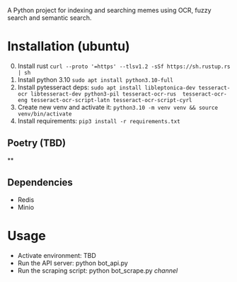 A Python project for indexing and searching memes using OCR, fuzzy search and semantic search.

# Installation (ubuntu)
0. Install rust `curl --proto '=https' --tlsv1.2 -sSf https://sh.rustup.rs | sh`
1. Install python 3.10 `sudo apt install python3.10-full`
2. Install pytesseract deps: `sudo apt install libleptonica-dev tesseract-ocr libtesseract-dev python3-pil tesseract-ocr-rus  tesseract-ocr-eng tesseract-ocr-script-latn tesseract-ocr-script-cyrl`
3. Create new venv and activate it: `python3.10 -m venv venv && source venv/bin/activate`
4. Install requirements: `pip3 install -r requirements.txt`

## Poetry (TBD)
**

## Dependencies

* Redis
* Minio


# Usage

* Activate environment: TBD
* Run the API server: python bot_api.py
* Run the scraping script: python bot_scrape.py _channel_
